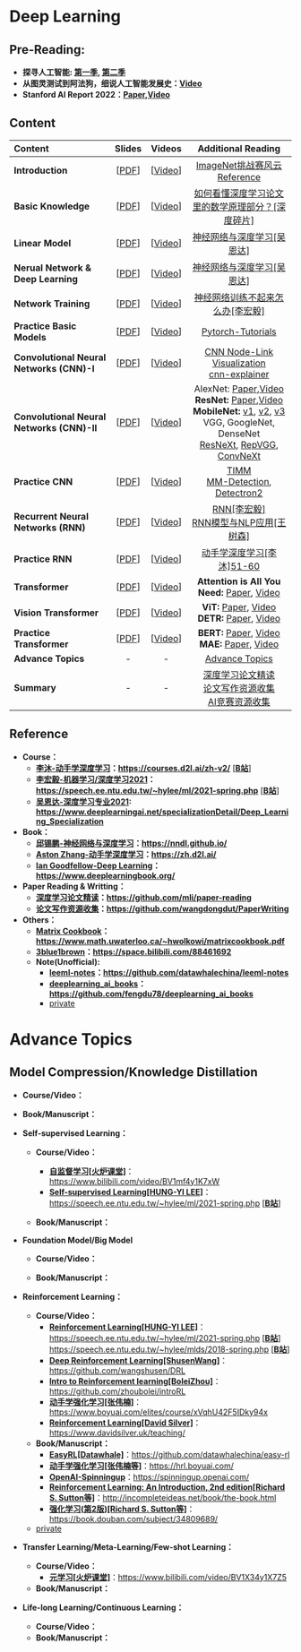 # Deep Learning

## **Pre-Reading**: 
   * **探寻人工智能: [第一季](https://www.bilibili.com/video/BV1tv411y76w), [第二季](https://www.bilibili.com/video/BV1Fz4y1f7gn)**
   * **从图灵测试到阿法狗，细说人工智能发展史：[Video](https://www.bilibili.com/video/BV1v64y1b7xu)**
   * **Stanford AI Report 2022：[Paper](https://aiindex.stanford.edu/wp-content/uploads/2022/03/2022-AI-Index-Report_Master.pdf),[Video](https://www.bilibili.com/video/BV1s44y1N7eu?vd_source=25a1c8bedba59db324491f001dae3cfb)**

## Content

 | Content                   | Slides | Videos | Additional Reading | 
 |:-----------               |:----------------:|:----------------:|:----------------:|
 | **Introduction**                   | [[PDF]()] | [[Video]()] |  [ImageNet挑战赛风云](https://mp.weixin.qq.com/s/IO9fNVSW4CF15Ls93Hak8A) <br /> [Reference](https://github.com/wangdongdut/DeepLearning#reference) |
 | **Basic Knowledge**                | [[PDF]()] | [[Video]()] | [如何看懂深度学习论文里的数学原理部分？[深度碎片]](https://www.zhihu.com/question/266533669) |
 | **Linear Model**                   | [[PDF]()] | [[Video]()] | [神经网络与深度学习[吴恩达]](https://www.deeplearningai.net/courseDetail/Neural_Networks_and_DeepLearning) |
 | **Nerual Network & Deep Learning** | [[PDF]()] | [[Video]()] | [神经网络与深度学习[吴恩达]](https://www.deeplearningai.net/courseDetail/Neural_Networks_and_DeepLearning) |
 | **Network Training**               | [[PDF]()] | [[Video]()] | [神经网络训练不起来怎么办[李宏毅]](https://www.bilibili.com/video/BV1JA411c7VT?p=5) |
 | **Practice Basic Models**          | [[PDF]()] | [[Video]()] | [Pytorch-Tutorials](https://pytorch.org/tutorials/) |
 | **Convolutional Neural Networks (CNN)-I**  | [[PDF]()] | [[Video]()] |  [CNN Node-Link Visualization](https://www.cs.cmu.edu/~aharley/vis/) <br /> [cnn-explainer](https://poloclub.github.io/cnn-explainer/) |
 | **Convolutional Neural Networks (CNN)-II** | [[PDF]()] | [[Video]()] | AlexNet: [Paper](https://papers.nips.cc/paper/2012/file/c399862d3b9d6b76c8436e924a68c45b-Paper.pdf),[Video](https://www.bilibili.com/video/BV1ih411J7Kz/?vd_source=25a1c8bedba59db324491f001dae3cfb) <br /> **ResNet:** [Paper](https://arxiv.org/pdf/1512.03385.pdf),[Video](https://www.bilibili.com/video/BV1P3411y7nn/?vd_source=25a1c8bedba59db324491f001dae3cfb) <br /> **MobileNet:** [v1](https://arxiv.org/pdf/1704.04861.pdf), [v2](https://arxiv.org/pdf/1801.04381.pdf), [v3](https://arxiv.org/pdf/1905.02244.pdf)  <br /> VGG, GoogleNet, DenseNet <br /> [ResNeXt](https://arxiv.org/pdf/1611.05431.pdf), [RepVGG](https://arxiv.org/pdf/2101.03697.pdf), [ConvNeXt](https://arxiv.org/pdf/2201.03545.pdf) |
 | **Practice CNN**                   | [[PDF]()] | [[Video]()] | [TIMM](https://github.com/wangdongdut/DeepLearning)  <br /> [MM-Detection](https://github.com/open-mmlab/mmdetection/), [Detectron2](https://github.com/facebookresearch/detectron2) |
 | **Recurrent Neural Networks (RNN)**   | [[PDF]()] | [[Video]()] | [RNN[李宏毅]](https://www.bilibili.com/video/BV13x411v7US?p=36)  <br /> [RNN模型与NLP应用[王树森]](https://www.bilibili.com/medialist/detail/ml1244871485) |
 | **Practice RNN**                   | [[PDF]()] | [[Video]()] | [动手学深度学习[李沐]51-60](https://space.bilibili.com/1567748478/channel/seriesdetail?sid=358497) |
 | **Transformer**                    | [[PDF]()] | [[Video]()] |**Attention is All You Need:** [Paper](https://arxiv.org/abs/1706.03762), [Video](https://www.bilibili.com/video/BV1pu411o7BE/?vd_source=25a1c8bedba59db324491f001dae3cfb) |
 | **Vision Transformer**             | [[PDF]()] | [[Video]()] |**ViT:** [Paper](https://arxiv.org/pdf/2010.11929.pdf), [Video](https://www.bilibili.com/video/BV15P4y137jb/?vd_source=25a1c8bedba59db324491f001dae3cfb) <br /> **DETR:** [Paper](https://arxiv.org/pdf/2005.12872.pdf), [Video](https://www.bilibili.com/video/BV1GB4y1X72R/?vd_source=25a1c8bedba59db324491f001dae3cfb) |
 | **Practice Transformer**           | [[PDF]()] | [[Video]()] |**BERT:** [Paper](https://arxiv.org/pdf/1810.04805.pdf), [Video](https://www.bilibili.com/video/BV1PL411M7eQ/) <br /> **MAE:** [Paper](https://arxiv.org/pdf/2111.06377.pdf), [Video](https://www.bilibili.com/video/BV1sq4y1q77t/) |
 | **Advance Topics**                 | - | - | [Advance Topics](https://github.com/wangdongdut/DeepLearning#advance-topics) |
 | **Summary**                        | - | - | [深度学习论文精读](https://github.com/mli/paper-reading) <br />  [论文写作资源收集](https://github.com/wangdongdut/PaperWriting) <br /> [AI竞赛资源收集]()|

## Reference
  * **Course：**
    * **[李沐-动手学深度学习](https://courses.d2l.ai/zh-v2/)：https://courses.d2l.ai/zh-v2/** [[**B站**](https://space.bilibili.com/1567748478/channel/seriesdetail?sid=358497)]
    * **[李宏毅-机器学习/深度学习2021](https://speech.ee.ntu.edu.tw/~hylee/ml/2021-spring.php)：https://speech.ee.ntu.edu.tw/~hylee/ml/2021-spring.php** [[**B站**](https://www.bilibili.com/video/BV1JA411c7VT)]
    * **[吴恩达-深度学习专业2021](https://www.deeplearningai.net/specializationDetail/Deep_Learning_Specialization): https://www.deeplearningai.net/specializationDetail/Deep_Learning_Specialization**
  * **Book：**
    * **[邱锡鹏-神经网络与深度学习](https://nndl.github.io/)：https://nndl.github.io/**
    * **[Aston Zhang-动手学深度学习](https://zh.d2l.ai/)：https://zh.d2l.ai/**
    * **[Ian Goodfellow-Deep Learning](https://www.deeplearningbook.org/)：https://www.deeplearningbook.org/**
  * **Paper Reading & Writting：**
    * **[深度学习论文精读](https://github.com/mli/paper-reading)：https://github.com/mli/paper-reading**
    * **[论文写作资源收集](https://github.com/wangdongdut/PaperWriting)：https://github.com/wangdongdut/PaperWriting**
  * **Others：**
    * **[Matrix Cookbook](https://www.math.uwaterloo.ca/~hwolkowi/matrixcookbook.pdf)：https://www.math.uwaterloo.ca/~hwolkowi/matrixcookbook.pdf**
    * **[3blue1brown](https://space.bilibili.com/88461692)：https://space.bilibili.com/88461692**
    * **Note(Unofficial):**
      * **[leeml-notes](https://github.com/datawhalechina/leeml-notes)：https://github.com/datawhalechina/leeml-notes**
      * **[deeplearning_ai_books](https://github.com/fengdu78/deeplearning_ai_books)：https://github.com/fengdu78/deeplearning_ai_books**
      * [private](https://github.com/wangdongdut/DeepLearningPrivateCollection)

# Advance Topics

## **Model Compression/Knowledge Distillation**
  * **Course/Video：**
  * **Book/Manuscript：**

  * **Self-supervised Learning：**
      * **Course/Video：**
        * **[自监督学习[火炉课堂]](https://www.bilibili.com/video/BV1mf4y1K7xW)**：https://www.bilibili.com/video/BV1mf4y1K7xW
        * **[Self-supervised Learning[HUNG-YI LEE]](https://speech.ee.ntu.edu.tw/~hylee/ml/2021-spring.php)**：https://speech.ee.ntu.edu.tw/~hylee/ml/2021-spring.php [[**B站**](https://www.bilibili.com/video/BV1JA411c7VT?p=19&vd_source=25a1c8bedba59db324491f001dae3cfb)]
        
      * **Book/Manuscript：**
        
  * **Foundation Model/Big Model**
      * **Course/Video：**
      
      * **Book/Manuscript：**

  * **Reinforcement Learning：**
    * **Course/Video：**
      * **[Reinforcement Learning[HUNG-YI LEE]](https://speech.ee.ntu.edu.tw/~hylee/ml/2021-spring.php)**：https://speech.ee.ntu.edu.tw/~hylee/ml/2021-spring.php [[**B站**](https://www.bilibili.com/video/BV1JA411c7VT?p=30&vd_source=25a1c8bedba59db324491f001dae3cfb)] https://speech.ee.ntu.edu.tw/~hylee/mlds/2018-spring.php [[**B站**](https://www.bilibili.com/video/BV1MW411w79n)]
      * **[Deep Reinforcement Learning[ShusenWang]](https://github.com/wangshusen/DRL)**：https://github.com/wangshusen/DRL
      * **[Intro to Reinforcement learning[BoleiZhou]](https://github.com/zhoubolei/introRL)**：https://github.com/zhoubolei/introRL
      * **[动手学强化学习[张伟楠]](https://www.boyuai.com/elites/course/xVqhU42F5IDky94x)**：https://www.boyuai.com/elites/course/xVqhU42F5IDky94x
      * **[Reinforcement Learning[David Silver]](https://www.davidsilver.uk/teaching/)**：https://www.davidsilver.uk/teaching/
    * **Book/Manuscript：**
      * **[EasyRL[Datawhale]](https://github.com/datawhalechina/easy-rl)**：https://github.com/datawhalechina/easy-rl
      * **[动手学强化学习[张伟楠等]](https://hrl.boyuai.com/)**：https://hrl.boyuai.com/
      * **[OpenAI-Spinningup](https://spinningup.openai.com/)**：https://spinningup.openai.com/
      * **[Reinforcement Learning: An Introduction, 2nd edition[Richard S. Sutton等]](http://incompleteideas.net/book/the-book.html)**：http://incompleteideas.net/book/the-book.html
      * **[强化学习(第2版)[Richard S. Sutton等]](https://book.douban.com/subject/34809689/)**：https://book.douban.com/subject/34809689/
    * [private](https://github.com/wangdongdut/ReinforcementLearning)

  * **Transfer Learning/Meta-Learning/Few-shot Learning：**
    * **Course/Video：**
      * **[元学习[火炉课堂]](https://www.bilibili.com/video/BV1X34y1X7Z5)**：https://www.bilibili.com/video/BV1X34y1X7Z5
    * **Book/Manuscript：**
      
  * **Life-long Learning/Continuous Learning：**
    * **Course/Video：**
    * **Book/Manuscript：**
